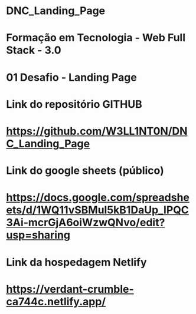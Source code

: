 # DNC_Landing_Page

# Formação em Tecnologia - Web Full Stack - 3.0
# 01 Desafio - Landing Page

# Link do repositório GITHUB
#    https://github.com/W3LL1NT0N/DNC_Landing_Page

# Link do google sheets (público)
#    https://docs.google.com/spreadsheets/d/1WQ11vSBMul5kB1DaUp_IPQC3Ai-mcrGjA6oiWzwQNvo/edit?usp=sharing

# Link da hospedagem Netlify
#    https://verdant-crumble-ca744c.netlify.app/